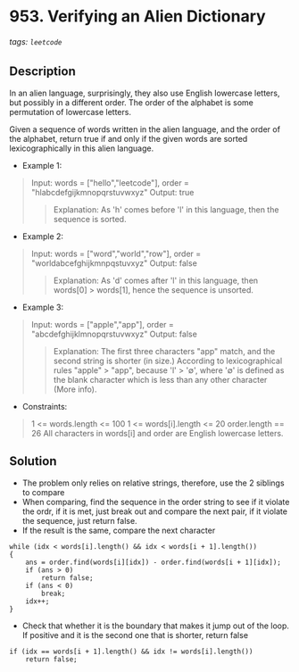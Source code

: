 # 953. Verifying an Alien Dictionary
###### tags: `leetcode`
## Description
In an alien language, surprisingly, they also use English lowercase letters, but possibly in a different order. The order of the alphabet is some permutation of lowercase letters.

Given a sequence of words written in the alien language, and the order of the alphabet, return true if and only if the given words are sorted lexicographically in this alien language.

- Example 1:

>Input: words = ["hello","leetcode"], order = "hlabcdefgijkmnopqrstuvwxyz"
Output: true
>>Explanation: As 'h' comes before 'l' in this language, then the sequence is sorted.

- Example 2:

>Input: words = ["word","world","row"], order = "worldabcefghijkmnpqstuvxyz"
Output: false
>>Explanation: As 'd' comes after 'l' in this language, then words[0] > words[1], hence the sequence is unsorted.

- Example 3:

>Input: words = ["apple","app"], order = "abcdefghijklmnopqrstuvwxyz"
Output: false
>>Explanation: The first three characters "app" match, and the second string is shorter (in size.) According to lexicographical rules "apple" > "app", because 'l' > '∅', where '∅' is defined as the blank character which is less than any other character (More info).

- Constraints:

>1 <= words.length <= 100
1 <= words[i].length <= 20
order.length == 26
All characters in words[i] and order are English lowercase letters.

## Solution
- The problem only relies on relative strings, therefore, use the 2 siblings to compare
- When comparing, find the sequence in the order string to see if it violate the ordr, if it is met, just break out and compare the next pair, if it violate the sequence, just return false.
- If the result is the same, compare the next character
```cpp=
while (idx < words[i].length() && idx < words[i + 1].length())
{
    ans = order.find(words[i][idx]) - order.find(words[i + 1][idx]);
    if (ans > 0)
        return false;
    if (ans < 0)
        break;
    idx++;
}
```
- Check that whether it is the boundary that makes it jump out of the loop. If positive and it is the second one that is shorter, return false
```cpp=
if (idx == words[i + 1].length() && idx != words[i].length())
    return false;
```
